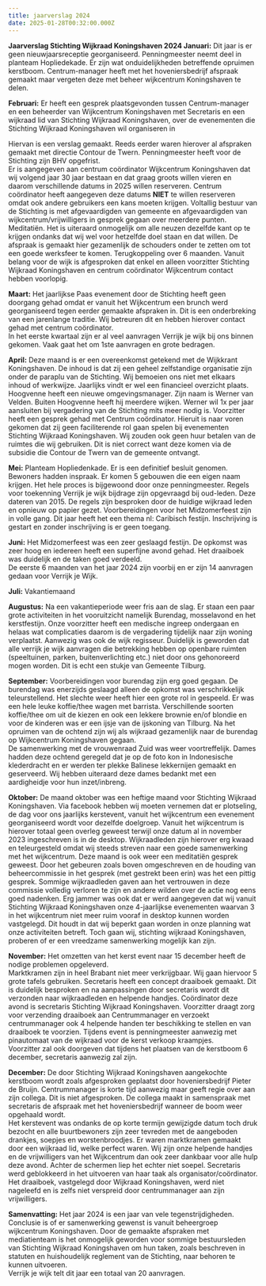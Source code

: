 ```yaml
---
title: jaarverslag 2024
date: 2025-01-28T00:32:00.000Z
---
```

**Jaarverslag Stichting Wijkraad Koningshaven 2024 
Januari:** 
Dit jaar is er geen nieuwjaarsreceptie georganiseerd. Penningmeester neemt deel in 
planteam Hopliedekade.  Er zijn wat onduidelijkheden betreffende opruimen kerstboom. 
Centrum-manager heeft met het hoveniersbedrijf afspraak gemaakt maar vergeten deze met 
beheer wijkcentrum Koningshaven te delen.

**Februari:** 
Er heeft een gesprek plaatsgevonden tussen Centrum-manager en een beheerder van 
Wijkcentrum Koningshaven met Secretaris en een wijkraad lid van Stichting Wijkraad 
Koningshaven, over de evenementen die Stichting Wijkraad Koningshaven wil organiseren in 

Hiervan is een verslag gemaakt. Reeds eerder waren hierover al afspraken gemaakt 
met directie Contour de Twern.  Penningmeester heeft voor de Stichting zijn BHV opgefrist.\
Er is aangegeven aan centrum coördinator Wijkcentrum Koningshaven dat wij volgend jaar 
30 jaar bestaan en dat graag groots willen vieren en daarom verschillende datums in 2025 
willen reserveren. Centrum coördinator heeft aangegeven deze datums **NIET** te willen 
reserveren omdat ook andere gebruikers een kans moeten krijgen. 
Voltallig bestuur van de Stichting is met afgevaardigden van gemeente en afgevaardigden van 
wijkcentrum/vrijwilligers in gesprek gegaan over meerdere punten. Meditatiën. Het is 
uiteraard onmogelijk om alle neuzen dezelfde kant op te krijgen ondanks dat wij wel voor 
hetzelfde doel staan en dat willen. De afspraak is gemaakt hier gezamenlijk de schouders 
onder te zetten om tot een goede werksfeer te komen. Terugkoppeling over 6 maanden. 
Vanuit belang voor de wijk is afgesproken dat enkel en alleen voorzitter Stichting Wijkraad 
Koningshaven en centrum coördinator Wijkcentrum contact hebben voorlopig.

**Maart:** 
Het jaarlijkse Paas evenement door de Stichting heeft geen doorgang gehad omdat er vanuit 
het Wijkcentrum een brunch werd georganiseerd tegen eerder gemaakte afspraken in.  Dit is 
een onderbreking van een jarenlange traditie.  Wij betreuren dit en hebben hierover contact 
gehad met centrum coördinator.\
In het eerste kwartaal zijn er al veel aanvragen Verrijk je wijk bij ons binnen gekomen.  Vaak 
gaat het om 1ste aanvragen en grote bedragen.


**April:** 
Deze maand is er een overeenkomst getekend met de Wijkkrant Koningshaven.  De inhoud is 
dat zij een geheel zelfstandige organisatie zijn onder de paraplu van de Stichting. Wij 
bemoeien ons niet met elkaars inhoud of werkwijze. Jaarlijks vindt er wel een financieel 
overzicht plaats.\
Hoogvenne heeft een nieuwe omgevingsmanager. Zijn naam is Werner van Velden. Buiten 
Hoogvenne heeft hij meerdere wijken.  Werner wil 1x per jaar aansluiten bij vergadering van 
de Stichting mits meer nodig is. 
Voorzitter heeft een gesprek gehad met Centrum coördinator. Hieruit is naar voren gekomen 
dat zij geen faciliterende rol gaan spelen bij evenementen Stichting Wijkraad Koningshaven. 
Wij zouden ook geen huur betalen van de ruimtes die wij gebruiken. Dit is niet correct want 
deze komen via de subsidie die Contour de Twern van de gemeente ontvangt. 


**Mei:** 
Planteam Hopliedenkade. Er is een definitief besluit genomen. Bewoners hadden inspraak. Er 
komen 5 gebouwen die een eigen naam krijgen. Het hele proces is bijgewoond door onze 
penningmeester. 
Regels voor toekenning Verrijk je wijk bijdrage zijn opgevraagd bij oud-leden. Deze dateren 
van 2015. De regels zijn besproken door de huidige wijkraad leden en opnieuw op papier 
gezet. 
Voorbereidingen voor het Midzomerfeest zijn in volle gang. Dit jaar heeft het een thema nl: 
Caribisch festijn. Inschrijving is gestart en zonder inschrijving is er geen toegang.


**Juni:** 
Het Midzomerfeest was een zeer geslaagd festijn. De opkomst was zeer hoog en iedereen 
heeft een superfijne avond gehad.  Het draaiboek was duidelijk en de taken goed verdeeld.\
De eerste 6 maanden van het jaar 2024 zijn voorbij en er zijn 14 aanvragen gedaan voor 
Verrijk je Wijk.


**Juli:** 
Vakantiemaand

**Augustus:** 
Na een vakantieperiode weer fris aan de slag. Er staan een paar grote activiteiten in het 
vooruitzicht namelijk Burendag, mosselavond en het kerstfestijn. Onze voorzitter heeft een 
medische ingreep ondergaan en helaas wat complicaties daarom is de vergadering tijdelijk 
naar zijn woning verplaatst. Aanwezig was ook de wijk regisseur. Duidelijk is geworden dat 
alle verrijk je wijk aanvragen die betrekking hebben op openbare ruimten (speeltuinen, 
parken, buitenverlichting etc.) niet door ons gehonoreerd mogen worden. Dit is echt een 
stukje van Gemeente Tilburg.

**September:** 
Voorbereidingen voor burendag zijn erg goed gegaan. De burendag was enerzijds geslaagd 
alleen de opkomst was verschrikkelijk teleurstellend. Het slechte weer heeft hier een grote 
rol in gespeeld.  Er was een hele leuke koffie/thee wagen met barrista. Verschillende soorten 
koffie/thee om uit de kiezen en ook een lekkere brownie en/of blondie en voor de kinderen 
was er een ijsje van de ijskoning van Tilburg.  Na het opruimen van de ochtend zijn wij als 
wijkraad gezamenlijk naar de burendag op Wijkcentrum Koningshaven gegaan.\
De samenwerking met de vrouwenraad Zuid was weer voortreffelijk.  Dames hadden deze 
ochtend geregeld dat je op de foto kon in Indonesische klederdracht en er werden ter plekke 
Balinese lekkernijen gemaakt en geserveerd. Wij hebben uiteraard deze dames bedankt met 
een aardigheidje voor hun inzet/inbreng.

**Oktober:** 
De maand oktober was een heftige maand voor Stichting Wijkraad Koningshaven. Via 
facebook hebben wij moeten vernemen dat er plotseling, de dag voor ons jaarlijks 
kerstevent, vanuit het wijkcentrum een evenement georganiseerd wordt voor dezelfde 
doelgroep.  Vanuit het wijkcentrum is hierover totaal geen overleg geweest terwijl onze 
datum al in november 2023 ingeschreven is in de desktop.  Wijkraadleden zijn hierover erg 
kwaad en teleurgesteld omdat wij steeds streven naar een goede samenwerking met het 
wijkcentrum. 
Deze maand is ook weer een meditatiën gesprek geweest.  Door het gebeuren zoals boven 
omgeschreven en de houding van beheercommissie in het gesprek (met gestrekt been erin) 
was het een pittig gesprek. Sommige wijkraadleden gaven aan het vertrouwen in deze 
commissie volledig verloren te zijn en andere wilden over de actie nog eens goed nadenken. 
Erg jammer was ook dat er werd aangegeven dat wij vanuit Stichting Wijkraad Koningshaven 
onze 4-jaarlijkse evenementen waarvan 3 in het wijkcentrum niet meer ruim vooraf in 
desktop kunnen worden vastgelegd. Dit houdt in dat wij beperkt gaan worden in onze 
planning wat onze activiteiten betreft.  Toch gaan wij, stichting wijkraad Koningshaven, 
proberen of er een vreedzame samenwerking mogelijk kan zijn. 


**November:** 
Het omzetten van het kerst event naar 15 december heeft de nodige problemen opgeleverd.\
Marktkramen zijn in heel Brabant niet meer verkrijgbaar. Wij gaan hiervoor 5 grote tafels 
gebruiken.  Secretaris heeft een concept draaiboek gemaakt. Dit is duidelijk besproken en na 
aanpassingen door secretaris wordt dit verzonden naar wijkraadleden en helpende handjes. 
Coördinator deze avond is secretaris Stichting Wijkraad Koningshaven. Voorzitter draagt zorg 
voor verzending draaiboek aan Centrummanager en verzoekt centrummanager ook 4 
helpende handen ter beschikking te stellen en van draaiboek te voorzien.  Tijdens event is 
penningmeester aanwezig met pinautomaat van de wijkraad voor de kerst verkoop 
kraampjes.\
Voorzitter zal ook doorgeven dat tijdens het plaatsen van de kerstboom 6 december, 
secretaris aanwezig zal zijn.

**December:** 
De door Stichting Wijkraad Koningshaven aangekochte kerstboom wordt zoals afgesproken 
geplaatst door hoveniersbedrijf Pieter de Bruijn. Centrummanager is korte tijd aanwezig 
maar geeft regie over aan zijn collega. Dit is niet afgesproken.  De collega maakt in 
samenspraak met secretaris de afspraak met het hoveniersbedrijf wanneer de boom weer 
opgehaald wordt.\
Het kerstevent was ondanks de op korte termijn gewijzigde datum toch druk bezocht en alle 
buurtbewoners zijn zeer tevreden met de aangeboden drankjes, soepjes en 
worstenbroodjes. Er waren marktkramen gemaakt door een wijkraad lid, welke perfect 
waren.  Wij zijn onze helpende handjes en de vrijwilligers van het Wijkcentrum dan ook zeer 
dankbaar voor alle hulp deze avond. 
Achter de schermen liep het echter niet soepel. Secretaris werd geblokkeerd in het uitvoeren 
van haar taak als organisator/coördinator. Het draaiboek, vastgelegd door Wijkraad 
Koningshaven, werd niet nageleefd en is zelfs niet verspreid door centrummanager aan zijn 
vrijwilligers.

**Samenvatting:** 
Het jaar 2024 is een jaar van vele tegenstrijdigheden. Conclusie is of er samenwerking 
gewenst is vanuit beheergroep wijkcentrum Koningshaven. Door de gemaakte afspraken met 
mediatienteam is het onmogelijk geworden voor sommige bestuursleden van Stichting 
Wijkraad Koningshaven om hun taken, zoals beschreven in statuten en huishoudelijk 
reglement van de Stichting, naar behoren te kunnen uitvoeren.\
Verrijk je wijk telt dit jaar een totaal van 20 aanvragen.
